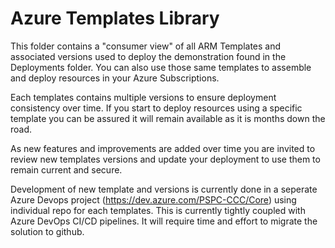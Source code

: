 # Azure Templates Library

This folder contains a "consumer view" of all ARM Templates and associated versions used to deploy the demonstration found in the Deployments folder. You can also use those same templates to assemble and deploy resources in your Azure Subscriptions.

Each templates contains multiple versions to ensure deployment consistency over time. If you start to deploy resources using a specific template you can be assured it will remain available as it is months down the road.

As new features and improvements are added over time you are invited to review new templates versions and update your deployment to use them to remain current and secure.

Development of new template and versions is currently done in a seperate Azure Devops project (https://dev.azure.com/PSPC-CCC/Core) using individual repo for each templates. This is currently tightly coupled with Azure DevOps CI/CD pipelines. It will require time and effort to migrate the solution to github.
